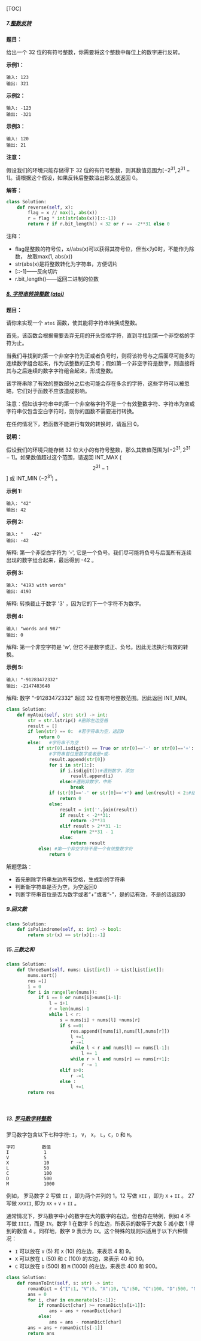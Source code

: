 [TOC]

##### 7.[整数反转](https://leetcode-cn.com/problems/reverse-integer/)

**题目：**

给出一个 32 位的有符号整数，你需要将这个整数中每位上的数字进行反转。

**示例1：**

```
输入: 123
输出: 321
```

**示例2：**

```
输入: -123
输出: -321
```

**示例3：**

```
输入: 120
输出: 21
```

**注意：**

假设我们的环境只能存储得下 32 位的有符号整数，则其数值范围为$[-2^{31}, 2^{31}-1]$。请根据这个假设，如果反转后整数溢出那么就返回 0。

**解答：**

```python
class Solution:
    def reverse(self, x):
        flag = x // max(1, abs(x))
        r = flag * int(str(abs(x))[::-1])
        return r if r.bit_length() < 32 or r == -2**31 else 0
```

注释：

- flag是整数的符号位，x//abs(x)可以获得其符号位，但当x为0时，不能作为除数， 故取max(1, abs(x))
- str(abs(x)是将整数转化为字符串，方便切片
- [::-1]——反向切片
- r.bit_length()——返回二进制的位数

##### [8. 字符串转换整数 (atoi)](https://leetcode-cn.com/problems/string-to-integer-atoi/)

**题目：**

请你来实现一个 `atoi` 函数，使其能将字符串转换成整数。

首先，该函数会根据需要丢弃无用的开头空格字符，直到寻找到第一个非空格的字符为止。

当我们寻找到的第一个非空字符为正或者负号时，则将该符号与之后面尽可能多的连续数字组合起来，作为该整数的正负号；假如第一个非空字符是数字，则直接将其与之后连续的数字字符组合起来，形成整数。

该字符串除了有效的整数部分之后也可能会存在多余的字符，这些字符可以被忽略，它们对于函数不应该造成影响。

注意：假如该字符串中的第一个非空格字符不是一个有效整数字符、字符串为空或字符串仅包含空白字符时，则你的函数不需要进行转换。

在任何情况下，若函数不能进行有效的转换时，请返回 0。

**说明：**

假设我们的环境只能存储 32 位大小的有符号整数，那么其数值范围为$[-2^{31}, 2^{31}-1]$。如果数值超过这个范围，请返回  INT_MAX ($$2^{31}-1$$] 或 INT_MIN ($-2^{31}$) 。

**示例 1:**

```
输入: "42"
输出: 42
```

**示例 2:**

```
输入: "   -42"
输出: -42
```

解释: 第一个非空白字符为 '-', 它是一个负号。我们尽可能将负号与后面所有连续出现的数字组合起来，最后得到 -42 。

**示例 3:**

```
输入: "4193 with words"
输出: 4193
```


解释: 转换截止于数字 '3' ，因为它的下一个字符不为数字。

**示例 4:**

```
输入: "words and 987"
输出: 0
```


解释: 第一个非空字符是 'w', 但它不是数字或正、负号。因此无法执行有效的转换。

**示例 5:**

```
输入: "-91283472332"
输出: -2147483648
```

解释: 数字 "-91283472332" 超过 32 位有符号整数范围。因此返回 INT_MIN。

```python
class Solution:
    def myAtoi(self, str: str) -> int:
        str = str.lstrip() #删除左边空格
        result = []
        if len(str) == 0:  #若字符串为空，返回0
            return 0
        else:   #字符串不为空
            if str[0].isdigit() == True or str[0]=='-' or str[0]=='+': 
                #字符串首位是数字或者是+或-
                result.append(str[0])
                for i in str[1:]:
                    if i.isdigit():#遇到数字，添加
                        result.append(i)
                    else:#遇到非数字，中断
                        break
                if (str[0]=='-' or str[0]=='+') and len(result) < 2:#结果只有一个符号位
                    return 0
                else:
                    result = int(''.join(result))
                    if result < -2**31:
                        return -2**31
                    elif result > 2**31 -1:
                        return 2**31 - 1
                    else:
                        return result
            else: #第一个非空字符不是一个有效整数字符
                return 0 
```

解题思路：

- 首先删除字符串左边所有空格，生成新的字符串
- 判断新字符串是否为空，为空返回0
- 判断字符串首位是否为数字或者“+”或者“-”，是的话有效，不是的话返回0



##### 9.回文数

```python
class Solution:
    def isPalindrome(self, x: int) -> bool:
        return str(x) == str(x)[::-1]
```

##### 15.三数之和

```python
class Solution:
    def threeSum(self, nums: List[int]) -> List[List[int]]:
        nums.sort()
        res =[]
        i = 0
        for i in range(len(nums)):
            if i == 0 or nums[i]>nums[i-1]:
                l = i+1
                r = len(nums)-1
                while l < r:
                    s = nums[i] + nums[l] +nums[r]
                    if s ==0:
                        res.append([nums[i],nums[l],nums[r]])
                        l +=1
                        r -=1
                        while l < r and nums[l] == nums[l-1]:
                            l += 1
                        while r > l and nums[r] == nums[r+1]:
                            r -= 1
                    elif s>0:
                        r -=1
                    else :
                        l +=1
        return res
```

​        

##### 13. [罗马数字转整数](https://leetcode-cn.com/problems/roman-to-integer/)

罗马数字包含以下七种字符: `I`， `V`， `X`， `L`，`C`，`D` 和 `M`。

```
字符          数值
I             1
V             5
X             10
L             50
C             100
D             500
M             1000
```

  

例如， 罗马数字 2 写做 `II` ，即为两个并列的 1。12 写做 `XII` ，即为 `X` + `II` 。 27 写做  `XXVII`, 即为 `XX` + `V` + `II` 。

通常情况下，罗马数字中小的数字在大的数字的右边。但也存在特例，例如 4 不写做 `IIII`，而是 `IV`。数字 1 在数字 5 的左边，所表示的数等于大数 5 减小数 1 得到的数值 4 。同样地，数字 9 表示为 `IX`。这个特殊的规则只适用于以下六种情况：

- `I` 可以放在 `V` (5) 和 `X` (10) 的左边，来表示 4 和 9。
- `X` 可以放在 `L` (50) 和 `C` (100) 的左边，来表示 40 和 90。 
- `C` 可以放在 `D` (500) 和 `M` (1000) 的左边，来表示 400 和 900。

```python
class Solution:
    def romanToInt(self, s: str) -> int:
        romanDict = {"I":1, "V":5, "X":10, "L":50, "C":100, "D":500, "M":1000}
        ans = 0
        for i, char in enumerate(s[:-1]):
            if romanDict[char] >= romanDict[s[i+1]]:
                ans = ans + romanDict[char]
            else:
                ans = ans - romanDict[char]
        ans = ans + romanDict[s[-1]]
        return ans
```

